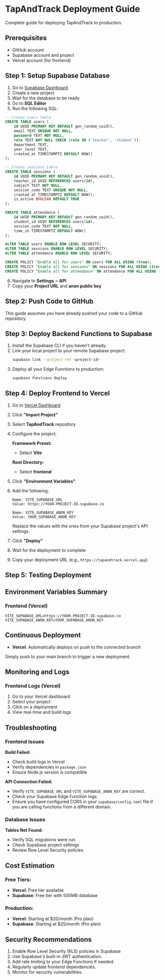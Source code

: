 # TapAndTrack Deployment Guide

Complete guide for deploying TapAndTrack to production.

## Prerequisites

- GitHub account
- Supabase account and project
- Vercel account (for frontend)

## Step 1: Setup Supabase Database

1. Go to [Supabase Dashboard](https://supabase.com/dashboard)
2. Create a new project
3. Wait for the database to be ready
4. Go to **SQL Editor**
5. Run the following SQL:

```sql
-- Create users table
CREATE TABLE users (
    id UUID PRIMARY KEY DEFAULT gen_random_uuid(),
    email TEXT UNIQUE NOT NULL,
    password TEXT NOT NULL,
    role TEXT NOT NULL CHECK (role IN ('teacher', 'student')),
    department TEXT,
    year_level TEXT,
    created_at TIMESTAMPTZ DEFAULT NOW()
);

-- Create sessions table
CREATE TABLE sessions (
    id UUID PRIMARY KEY DEFAULT gen_random_uuid(),
    teacher_id UUID REFERENCES users(id),
    subject TEXT NOT NULL,
    session_code TEXT UNIQUE NOT NULL,
    created_at TIMESTAMPTZ DEFAULT NOW(),
    is_active BOOLEAN DEFAULT TRUE
);

CREATE TABLE attendance (
    id UUID PRIMARY KEY DEFAULT gen_random_uuid(),
    student_id UUID REFERENCES users(id),
    session_code TEXT NOT NULL,
    time_in TIMESTAMPTZ DEFAULT NOW()
);

ALTER TABLE users ENABLE ROW LEVEL SECURITY;
ALTER TABLE sessions ENABLE ROW LEVEL SECURITY;
ALTER TABLE attendance ENABLE ROW LEVEL SECURITY;

CREATE POLICY "Enable all for users" ON users FOR ALL USING (true);
CREATE POLICY "Enable all for sessions" ON sessions FOR ALL USING (true);
CREATE POLICY "Enable all for attendance" ON attendance FOR ALL USING (true);
```

6. Navigate to **Settings** > **API**
7. Copy your **Project URL** and **anon public key**

## Step 2: Push Code to GitHub
This guide assumes you have already pushed your code to a GitHub repository.

## Step 3: Deploy Backend Functions to Supabase

1.  Install the Supabase CLI if you haven't already.
2.  Link your local project to your remote Supabase project:
    ```bash
    supabase link --project-ref <project-id>
    ```
3.  Deploy all your Edge Functions to production:
    ```bash
    supabase functions deploy
    ```

## Step 4: Deploy Frontend to Vercel

1. Go to [Vercel Dashboard](https://vercel.com/dashboard)
2. Click **"Import Project"**
3. Select **TapAndTrack** repository
4. Configure the project:

   **Framework Preset:**
   - Select **Vite**

   **Root Directory:**
   - Select **frontend**

5. Click **"Environment Variables"**
6. Add the following:
   ```
   Name: VITE_SUPABASE_URL
   Value: https://YOUR-PROJECT-ID.supabase.co
   ```
   ```
   Name: VITE_SUPABASE_ANON_KEY
   Value: YOUR_SUPABASE_ANON_KEY
   ```
   Replace the values with the ones from your Supabase project's API settings.

7. Click **"Deploy"**
8. Wait for the deployment to complete
9. Copy your deployment URL (e.g., `https://tapandtrack.vercel.app`)

## Step 5: Testing Deployment

## Environment Variables Summary

### Frontend (Vercel)
```env
VITE_SUPABASE_URL=https://YOUR-PROJECT-ID.supabase.co
VITE_SUPABASE_ANON_KEY=YOUR_SUPABASE_ANON_KEY
```

## Continuous Deployment

- **Vercel**: Automatically deploys on push to the connected branch

Simply push to your main branch to trigger a new deployment.

## Monitoring and Logs

### Frontend Logs (Vercel)
1. Go to your Vercel dashboard
2. Select your project
3. Click on a deployment
4. View real-time and build logs

## Troubleshooting

### Frontend Issues

**Build Failed:**
- Check build logs in Vercel
- Verify dependencies in `package.json`
- Ensure Node.js version is compatible

**API Connection Failed:**
- Verify `VITE_SUPABASE_URL` and `VITE_SUPABASE_ANON_KEY` are correct.
- Check your Supabase Edge Function logs.
- Ensure you have configured CORS in your `supabase/config.toml` file if you are calling functions from a different domain.

### Database Issues

**Tables Not Found:**
- Verify SQL migrations were run
- Check Supabase project settings
- Review Row Level Security policies

## Cost Estimation

### Free Tiers:
- **Vercel**: Free tier available
- **Supabase**: Free tier with 500MB database

### Production:
- **Vercel**: Starting at $20/month (Pro plan)
- **Supabase**: Starting at $25/month (Pro plan)

## Security Recommendations

1. Enable Row Level Security (RLS) policies in Supabase
2. Use Supabase's built-in JWT authentication.
3. Add rate limiting to your Edge Functions if needed.
4. Regularly update frontend dependencies.
5. Monitor for security vulnerabilities.
